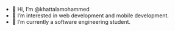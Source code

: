 - 👋 Hi, I’m @khattalamohammed
- 👀 I’m interested in web development and mobile development.
- 🌱 I’m currently a software engineering student.
<!---
khattalamohammed/khattalamohammed is a ✨ special ✨ repository because its `README.md` (this file) appears on your GitHub profile.
You can click the Preview link to take a look at your changes.
--->
